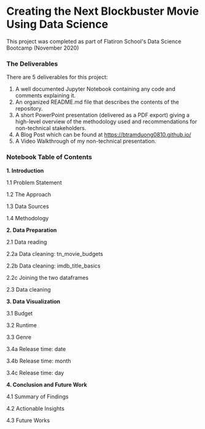 # Creating the Next Blockbuster Movie Using Data Science
This project was completed as part of Flatiron School's Data Science Bootcamp (November 2020)

### The Deliverables
There are 5 deliverables for this project:

1. A well documented Jupyter Notebook containing any code and comments explaining it.
2. An organized README.md file that describes the contents of the repository.
3. A short PowerPoint presentation (delivered as a PDF export) giving a high-level overview of the methodology used and recommendations for non-technical stakeholders.
4. A Blog Post which can be found at https://btramduong0810.github.io/
5. A Video Walkthrough of my non-technical presentation.

### **Notebook Table of Contents**

**1.  Introduction**

1.1  Problem Statement

1.2  The Approach

1.3  Data Sources

1.4  Methodology

**2.  Data Preparation**

2.1  Data reading

2.2a  Data cleaning: tn_movie_budgets

2.2b  Data cleaning: imdb_title_basics

2.2c  Joining the two dataframes

2.3  Data cleaning

**3.  Data Visualization**

3.1  Budget

3.2  Runtime

3.3  Genre

3.4a  Release time: date

3.4b  Release time: month

3.4c  Release time: day

**4.  Conclusion and Future Work**

4.1  Summary of Findings

4.2  Actionable Insights

4.3  Future Works
